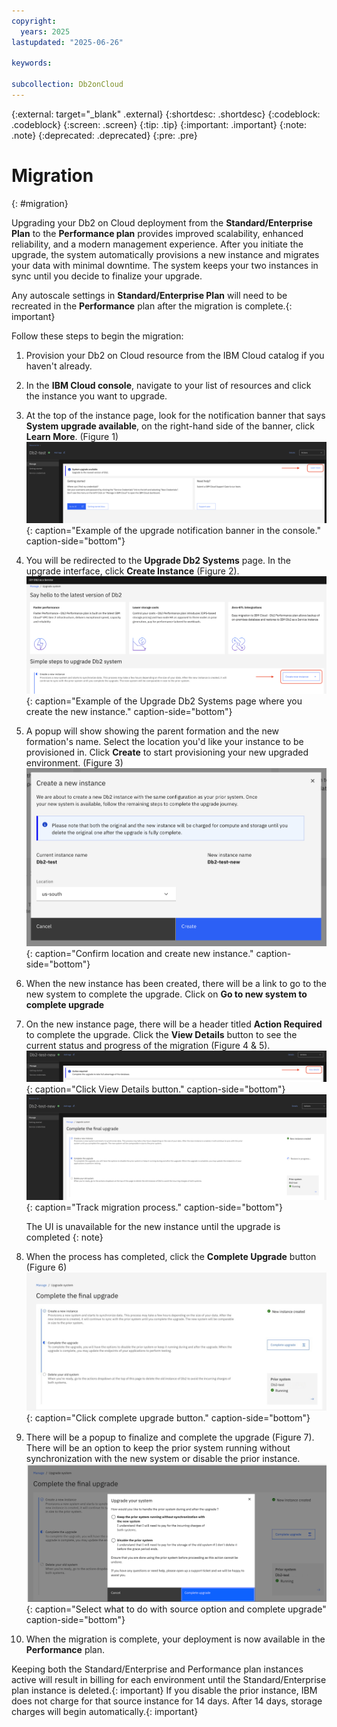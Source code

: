 ```yaml
---
copyright:
  years: 2025
lastupdated: "2025-06-26"

keywords:

subcollection: Db2onCloud
---
```



{:external: target="_blank" .external}
{:shortdesc: .shortdesc}
{:codeblock: .codeblock}
{:screen: .screen}
{:tip: .tip}
{:important: .important}
{:note: .note}
{:deprecated: .deprecated}
{:pre: .pre}

# Migration
{: #migration}

Upgrading your Db2 on Cloud deployment from the **Standard/Enterprise Plan** to the **Performance plan** provides improved scalability, enhanced reliability, and a modern management experience. After you initiate the upgrade, the system automatically provisions a new instance and migrates your data with minimal downtime. The system keeps your two instances in sync until you decide to finalize your upgrade.

Any autoscale settings in **Standard/Enterprise Plan** will need to be recreated in the **Performance** plan after the migration is complete.{: important}

Follow these steps to begin the migration:

1. Provision your Db2 on Cloud resource from the IBM Cloud catalog if you haven't already.

1. In the **IBM Cloud console**, navigate to your list of resources and click the instance you want to upgrade.

1. At the top of the instance page, look for the notification banner that says **System upgrade available**, on the right-hand side of the  banner, click **Learn More**. (Figure 1)
![System upgrade notification banner example](images/migration_learn_more.png){: caption="Example of the upgrade notification banner in the console." caption-side="bottom"}

1. You will be redirected to the **Upgrade Db2 Systems** page. In the upgrade interface, click **Create Instance** (Figure 2).
![Upgrade Db2 Systems page example](images/migration_create_new_instance.png){: caption="Example of the Upgrade Db2 Systems page where you create the new instance." caption-side="bottom"}

1. A popup will show showing the parent formation and the new formation's name. Select the location you'd like your instance to be provisioned in. Click **Create** to start provisioning your new upgraded environment. (Figure 3)
![Create Instance Confirm](images/migration_create_confirm.png){: caption="Confirm location and create new instance." caption-side="bottom"}

1. When the new instance has been created, there will be a link to go to the new system to complete the upgrade. Click on **Go to new system to complete upgrade**

1. On the new instance page, there will be a header titled **Action Required** to complete the upgrade. Click the **View Details** button to see the current status and progress of the migration (Figure 4 & 5).
    ![Migration view details button](images/migration_view_details.png){: caption="Click View Details button." caption-side="bottom"}
    ![Migration track migration process](images/migration_complete_restore.png){: caption="Track migration process." caption-side="bottom"}

    The UI is unavailable for the new instance until the upgrade is completed
    {: note}

1. When the process has completed, click the **Complete Upgrade** button (Figure 6)
![complete upgrade button](images/upgrade_system_complete_upgrade.png){: caption="Click complete upgrade button." caption-side="bottom"}

1. There will be a popup to finalize and complete the upgrade (Figure 7). There will be an option to keep the prior system running without synchronization with the new system or disable the prior instance.
    ![Confirm upgrade button](images/confirm_complete_upgrade.png){: caption="Select what to do with source option and complete upgrade" caption-side="bottom"}

1. When the migration is complete, your deployment is now available in the **Performance** plan.

Keeping both the Standard/Enterprise and Performance plan instances active will result in billing for each environment until the Standard/Enterprise plan instance is deleted.{: important}
If you disable the prior instance, IBM does not charge for that source instance for 14 days. After 14 days, storage charges will begin automatically.{: important}
